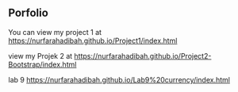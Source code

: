 ## Porfolio
You can view my project 1 at https://nurfarahadibah.github.io/Project1/index.html 

view my Projek 2 at https://nurfarahadibah.github.io/Project2-Bootstrap/index.html


lab 9 https://nurfarahadibah.github.io/Lab9%20currency/index.html
